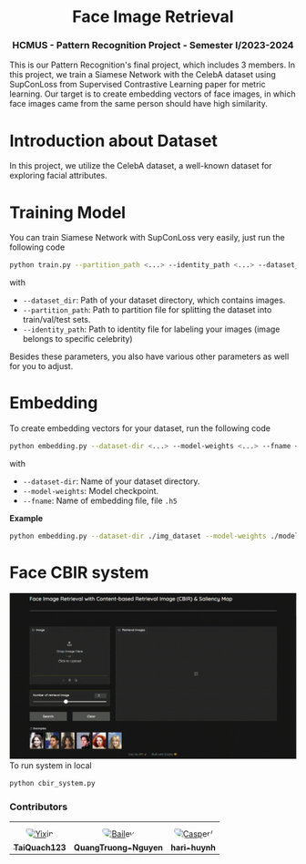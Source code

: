 <h1 align="center"><b>Face Image Retrieval</b></h1>
<h3 align="center"><b>HCMUS - Pattern Recognition Project - Semester I/2023-2024</b></h3>
This is our Pattern Recognition's final project, which includes 3 members. In this project, we train a Siamese Network with the CelebA dataset using SupConLoss from Supervised Contrastive Learning paper for metric learning. Our target is to create embedding vectors of face images, in which face images came from the same person should have high similarity.

# Introduction about Dataset
In this project, we utilize the CelebA dataset, a well-known dataset for exploring facial attributes. 

# Training Model
You can train Siamese Network with SupConLoss very easily, just run the following code
```bash
python train.py --partition_path <...> --identity_path <...> --dataset_dir <...>
```

with
- `--dataset_dir`: Path of your dataset directory, which contains images.
- `--partition_path`: Path to partition file for splitting the dataset into train/val/test sets.
- `--identity_path`: Path to identity file for labeling your images (image belongs to specific celebrity)

Besides these parameters, you also have various other parameters as well for you to adjust.

# Embedding
To create embedding vectors for your dataset, run the following code
```bash
python embedding.py --dataset-dir <...> --model-weights <...> --fname <...>
```
with
- `--dataset-dir`: Name of your dataset directory.
- `--model-weights`: Model checkpoint.
- `--fname`: Name of embedding file, file `.h5`

**Example**
```bash
python embedding.py --dataset-dir ./img_dataset --model-weights ./model.pt --fname face_vecs
```

# Face CBIR system

![Demo video](./imgs/cbir_demo.gif) 
To run system in local
```bash
python cbir_system.py
```



### **Contributors**
<table>
<tr>
    <td align="center" style="word-wrap: break-word; width: 150.0; height: 150.0">
        <a href=https://github.com/TaiQuach123>
            <img src=https://avatars.githubusercontent.com/u/92372685?v=4 width="100;"  style="border-radius:50%;align-items:center;justify-content:center;overflow:hidden;padding-top:10px" alt=Yixin Shen/>
            <br />
            <sub style="font-size:14px"><b>TaiQuach123</b></sub>
        </a>
    </td>
    <td align="center" style="word-wrap: break-word; width: 150.0; height: 150.0">
        <a href=https://github.com/QuangTruong-Nguyen>
            <img src=https://avatars.githubusercontent.com/u/139192880?v=4 width="100;"  style="border-radius:50%;align-items:center;justify-content:center;overflow:hidden;padding-top:10px" alt=Bailey Harrington/>
            <br />
            <sub style="font-size:14px"><b>QuangTruong-Nguyen</b></sub>
        </a>
    </td>
    <td align="center" style="word-wrap: break-word; width: 150.0; height: 150.0">
        <a href=https://github.com/hari-huynh>
            <img src=https://avatars.githubusercontent.com/u/142809008?v=4 width="100;"  style="border-radius:50%;align-items:center;justify-content:center;overflow:hidden;padding-top:10px" alt=Casper/>
            <br />
            <sub style="font-size:14px"><b>hari-huynh</b></sub>
        </a>
    </td>
</tr>
</table>

